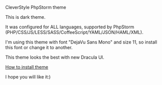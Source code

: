 CleverStyle PhpStorm theme

This is dark theme.

It was configured for ALL languages, supported by PhpStorm (PHP/CSS/JS/LESS/SASS/CoffeeScript/YAML/JSON/HAML/XML).

I'm using this theme with font "DejaVu Sans Mono" and size 11, so install this font or change it to another.

This theme looks the best with new Dracula UI.

[How to install theme](http://lmgtfy.com/?q=phpstorm+instal+theme)

I hope you will like it:)
